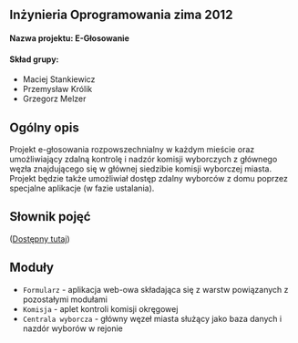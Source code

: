 ﻿## Inżynieria Oprogramowania zima 2012
#### Nazwa projektu: E-Głosowanie

#### Skład grupy:
* Maciej Stankiewicz
* Przemysław Królik
* Grzegorz Melzer

## Ogólny opis
Projekt e-głosowania rozpowszechnialny w każdym mieście oraz umożliwiający zdalną kontrolę i nadzór komisji wyborczych z głównego węzła znajdującego się w głównej siedzibie komisji wyborczej miasta. Projekt będzie także umożliwiał dostęp zdalny wyborców z domu poprzez specjalne aplikacje (w fazie ustalania).

## Słownik pojęć
([Dostępny tutaj](http://github.com/Necromos/IO-UG/blob/master/SłownikPojęć.md))


## Moduły
* ```Formularz``` - aplikacja web-owa składająca się z warstw powiązanych z pozostałymi modułami
* ```Komisja``` -  aplet kontroli komisji okręgowej
* ```Centrala wyborcza``` - główny węzeł miasta służący jako baza danych i nazdór wyborów w rejonie
